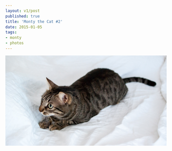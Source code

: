 ```yaml
---
layout: v1/post
published: true
title: 'Monty the Cat #2'
date: 2015-01-05
tags:
- monty
- photos
---
```

<img class="img-responsive center-block" src="/assets/150105/montythecat.jpg" alt="Monty The Cat #2" />